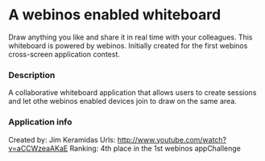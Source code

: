 A webinos enabled whiteboard
====================
Draw anything you like and share it in real time with your colleagues. This whiteboard is powered by webinos. Initially created for the first webinos cross-screen application contest.

### Description
A collaborative whiteboard application that allows users to create sessions and let othe webinos enabled devices join to draw on the same area.

### Application info
Created by: Jim Keramidas
Urls: http://www.youtube.com/watch?v=aCCWzeaAKaE
Ranking: 4th place in the 1st webinos appChallenge